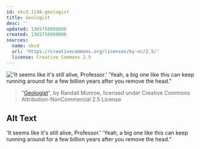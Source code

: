 ```yaml
---
id: xkcd.1198-geologist
title: Geologist
desc: ''
updated: 1365750000000
created: 1365750000000
sources:
  name: xkcd
  url: 'https://creativecommons.org/licenses/by-nc/2.5/'
  license: Creative Commons 2.5
---
```

!['It seems like it's still alive, Professor.' 'Yeah, a big one like this can keep running around for a few billion years after you remove the head."](https://imgs.xkcd.com/comics/geologist.png)
> "[Geologist](https://xkcd.com/1198/)", by Randall Munroe, licensed under Creative Commons Attribution-NonCommercial 2.5 License

## Alt Text
'It seems like it's still alive, Professor.' 'Yeah, a big one like this can keep running around for a few billion years after you remove the head."

